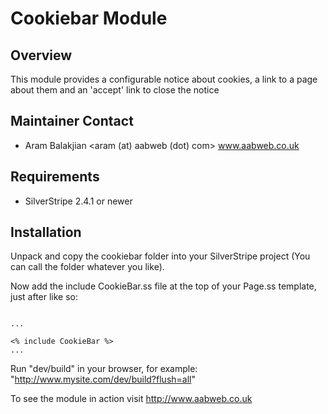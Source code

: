# Cookiebar Module #

## Overview ##

This module provides a configurable notice about cookies, a link to a page about them and an 'accept' link to close the notice

## Maintainer Contact

 * Aram Balakjian 
   <aram (at) aabweb (dot) com>
   www.aabweb.co.uk

## Requirements

 * SilverStripe 2.4.1 or newer

## Installation

Unpack and copy the cookiebar folder into your SilverStripe project (You can call the folder whatever you like).

Now add the include CookieBar.ss file at the top of your Page.ss template, just after <body> like so:

<code>
...
<body>
<% include CookieBar %>
...
</code>

Run "dev/build" in your browser, for example: "http://www.mysite.com/dev/build?flush=all"

To see the module in action visit http://www.aabweb.co.uk
